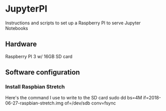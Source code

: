 # JupyterPI

Instructions and scripts to set up a Raspberry PI to serve Jupyter Notebooks

## Hardware

Raspberry PI 3 w/ 16GB SD card

## Software configuration

### Install Raspbian Stretch

Here's the command I use to write to the SD card
sudo dd bs=4M if=2018-06-27-raspbian-stretch.img of=/dev/sdb conv=fsync
